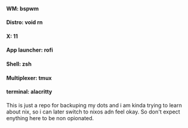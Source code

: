 #### WM: bspwm
#### Distro: void rn
#### X: 11
#### App launcher: rofi
#### Shell: zsh
#### Multiplexer: tmux
#### terminal: alacritty
This is just a repo for backuping my dots and i am kinda trying to learn about nix, so i can later switch to nixos adn feel okay. So don't expect enything here to be non opionated.
